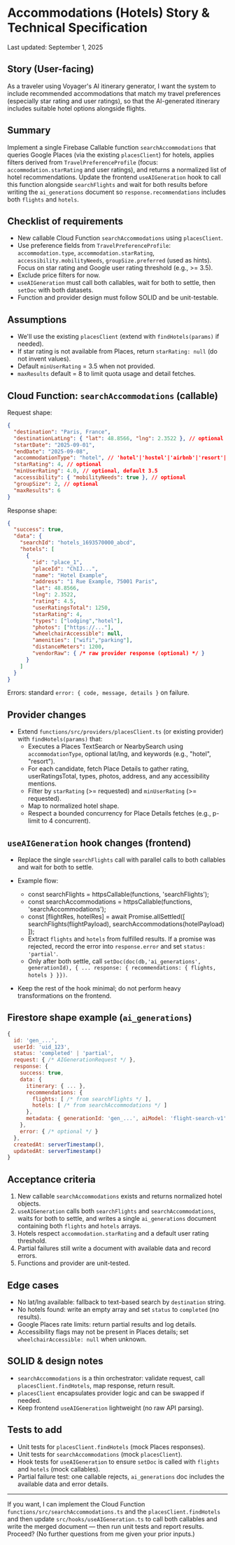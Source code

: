 # Accommodations (Hotels) Story & Technical Specification

Last updated: September 1, 2025

## Story (User-facing)
As a traveler using Voyager's AI itinerary generator, I want the system to include recommended accommodations that match my travel preferences (especially star rating and user ratings), so that the AI-generated itinerary includes suitable hotel options alongside flights.

## Summary
Implement a single Firebase Callable function `searchAccommodations` that queries Google Places (via the existing `placesClient`) for hotels, applies filters derived from `TravelPreferenceProfile` (focus: `accommodation.starRating` and user ratings), and returns a normalized list of hotel recommendations. Update the frontend `useAIGeneration` hook to call this function alongside `searchFlights` and wait for both results before writing the `ai_generations` document so `response.recommendations` includes both `flights` and `hotels`.

## Checklist of requirements
- New callable Cloud Function `searchAccommodations` using `placesClient`.
- Use preference fields from `TravelPreferenceProfile`: `accommodation.type`, `accommodation.starRating`, `accessibility.mobilityNeeds`, `groupSize.preferred` (used as hints). Focus on star rating and Google user rating threshold (e.g., >= 3.5).
- Exclude price filters for now.
- `useAIGeneration` must call both callables, wait for both to settle, then `setDoc` with both datasets.
- Function and provider design must follow SOLID and be unit-testable.

## Assumptions
- We'll use the existing `placesClient` (extend with `findHotels(params)` if needed).
- If star rating is not available from Places, return `starRating: null` (do not invent values).
- Default `minUserRating` = 3.5 when not provided.
- `maxResults` default = 8 to limit quota usage and detail fetches.

## Cloud Function: `searchAccommodations` (callable)

Request shape:
```json
{
  "destination": "Paris, France",
  "destinationLatLng": { "lat": 48.8566, "lng": 2.3522 }, // optional
  "startDate": "2025-09-01",
  "endDate": "2025-09-08",
  "accommodationType": "hotel", // 'hotel'|'hostel'|'airbnb'|'resort'|'any'
  "starRating": 4, // optional
  "minUserRating": 4.0, // optional, default 3.5
  "accessibility": { "mobilityNeeds": true }, // optional
  "groupSize": 2, // optional
  "maxResults": 6
}
```

Response shape:
```json
{
  "success": true,
  "data": {
    "searchId": "hotels_1693570000_abcd",
    "hotels": [
      {
        "id": "place_1",
        "placeId": "ChIJ...",
        "name": "Hotel Example",
        "address": "1 Rue Example, 75001 Paris",
        "lat": 48.8566,
        "lng": 2.3522,
        "rating": 4.5,
        "userRatingsTotal": 1250,
        "starRating": 4,
        "types": ["lodging","hotel"],
        "photos": ["https://..."],
        "wheelchairAccessible": null,
        "amenities": ["wifi","parking"],
        "distanceMeters": 1200,
        "vendorRaw": { /* raw provider response (optional) */ }
      }
    ]
  }
}
```

Errors: standard `error: { code, message, details }` on failure.

## Provider changes
- Extend `functions/src/providers/placesClient.ts` (or existing provider) with `findHotels(params)` that:
  - Executes a Places TextSearch or NearbySearch using `accommodationType`, optional lat/lng, and keywords (e.g., "hotel", "resort").
  - For each candidate, fetch Place Details to gather rating, userRatingsTotal, types, photos, address, and any accessibility mentions.
  - Filter by `starRating` (>= requested) and `minUserRating` (>= requested).
  - Map to normalized hotel shape.
  - Respect a bounded concurrency for Place Details fetches (e.g., p-limit to 4 concurrent).

## `useAIGeneration` hook changes (frontend)
- Replace the single `searchFlights` call with parallel calls to both callables and wait for both to settle.
- Example flow:
  - const searchFlights = httpsCallable(functions, 'searchFlights');
  - const searchAccommodations = httpsCallable(functions, 'searchAccommodations');
  - const [flightRes, hotelRes] = await Promise.allSettled([
      searchFlights(flightPayload),
      searchAccommodations(hotelPayload)
    ]);
  - Extract `flights` and `hotels` from fulfilled results. If a promise was rejected, record the error into `response.error` and set `status: 'partial'`.
  - Only after both settle, call `setDoc(doc(db,'ai_generations', generationId), { ... response: { recommendations: { flights, hotels } }})`.

- Keep the rest of the hook minimal; do not perform heavy transformations on the frontend.

## Firestore shape example (`ai_generations`)
```js
{
  id: 'gen_...',
  userId: 'uid_123',
  status: 'completed' | 'partial',
  request: { /* AIGenerationRequest */ },
  response: {
    success: true,
    data: {
      itinerary: { ... },
      recommendations: {
        flights: [ /* from searchFlights */ ],
        hotels: [ /* from searchAccommodations */ ]
      },
      metadata: { generationId: 'gen_...', aiModel: 'flight-search-v1' }
    },
    error: { /* optional */ }
  },
  createdAt: serverTimestamp(),
  updatedAt: serverTimestamp()
}
```

## Acceptance criteria
1. New callable `searchAccommodations` exists and returns normalized hotel objects.
2. `useAIGeneration` calls both `searchFlights` and `searchAccommodations`, waits for both to settle, and writes a single `ai_generations` document containing both `flights` and `hotels` arrays.
3. Hotels respect `accommodation.starRating` and a default user rating threshold.
4. Partial failures still write a document with available data and record errors.
5. Functions and provider are unit-tested.

## Edge cases
- No lat/lng available: fallback to text-based search by `destination` string.
- No hotels found: write an empty array and set `status` to `completed` (no results).
- Google Places rate limits: return partial results and log details.
- Accessibility flags may not be present in Places details; set `wheelchairAccessible: null` when unknown.

## SOLID & design notes
- `searchAccommodations` is a thin orchestrator: validate request, call `placesClient.findHotels`, map response, return result.
- `placesClient` encapsulates provider logic and can be swapped if needed.
- Keep frontend `useAIGeneration` lightweight (no raw API parsing).

## Tests to add
- Unit tests for `placesClient.findHotels` (mock Places responses).
- Unit tests for `searchAccommodations` (mock `placesClient`).
- Hook tests for `useAIGeneration` to ensure `setDoc` is called with `flights` and `hotels` (mock callables).
- Partial failure test: one callable rejects, `ai_generations` doc includes the available data and error details.

---

If you want, I can implement the Cloud Function `functions/src/searchAccommodations.ts` and the `placesClient.findHotels` and then update `src/hooks/useAIGeneration.ts` to call both callables and write the merged document — then run unit tests and report results. Proceed? (No further questions from me given your prior inputs.)
